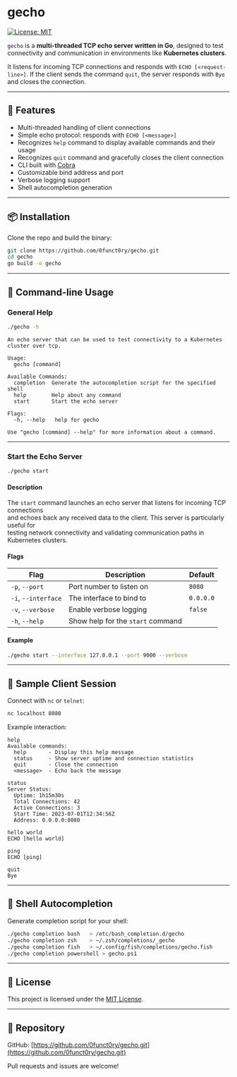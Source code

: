 # gecho

[![License: MIT](https://img.shields.io/badge/License-MIT-yellow.svg)](LICENSE)

`gecho` is a **multi-threaded TCP echo server written in Go**, designed to test connectivity and communication in environments like **Kubernetes clusters**.

It listens for incoming TCP connections and responds with `ECHO [<request-line>]`. If the client sends the command `quit`, the server responds with `Bye` and closes the connection.

---

## 🔧 Features

- Multi-threaded handling of client connections
- Simple echo protocol: responds with `ECHO [<message>]`
- Recognizes `help` command to display available commands and their usage
- Recognizes `quit` command and gracefully closes the client connection
- CLI built with [Cobra](https://github.com/spf13/cobra)
- Customizable bind address and port
- Verbose logging support
- Shell autocompletion generation

---

## 📦 Installation

Clone the repo and build the binary:

```bash
git clone https://github.com/0funct0ry/gecho.git
cd gecho
go build -o gecho
```

---

## 🧰 Command-line Usage

### General Help

```bash
./gecho -h
```

```
An echo server that can be used to test connectivity to a Kubernetes cluster over tcp.

Usage:
  gecho [command]

Available Commands:
  completion  Generate the autocompletion script for the specified shell
  help        Help about any command
  start       Start the echo server

Flags:
  -h, --help   help for gecho

Use "gecho [command] --help" for more information about a command.
```

---

### Start the Echo Server

```bash
./gecho start
```

#### Description

The `start` command launches an echo server that listens for incoming TCP connections  
and echoes back any received data to the client. This server is particularly useful for  
testing network connectivity and validating communication paths in Kubernetes clusters.

#### Flags

| Flag                      | Description                            | Default     |
|---------------------------|----------------------------------------|-------------|
| `-p`, `--port`            | Port number to listen on               | `8080`      |
| `-i`, `--interface`       | The interface to bind to               | `0.0.0.0`   |
| `-v`, `--verbose`         | Enable verbose logging                 | `false`     |
| `-h`, `--help`            | Show help for the `start` command      |             |

#### Example

```bash
./gecho start --interface 127.0.0.1 --port 9000 --verbose
```

---

## 🔄 Sample Client Session

Connect with `nc` or `telnet`:

```bash
nc localhost 8080
```

Example interaction:

```
help
Available commands:
  help       - Display this help message
  status     - Show server uptime and connection statistics
  quit       - Close the connection
  <message>  - Echo back the message

status
Server Status:
  Uptime: 1h15m30s
  Total Connections: 42
  Active Connections: 3
  Start Time: 2023-07-01T12:34:56Z
  Address: 0.0.0.0:8080

hello world
ECHO [hello world]

ping
ECHO [ping]

quit
Bye
```

---

## 🧪 Shell Autocompletion

Generate completion script for your shell:

```bash
./gecho completion bash   > /etc/bash_completion.d/gecho
./gecho completion zsh    > ~/.zsh/completions/_gecho
./gecho completion fish   > ~/.config/fish/completions/gecho.fish
./gecho completion powershell > gecho.ps1
```

---

## 📝 License

This project is licensed under the [MIT License](LICENSE).

---

## 📁 Repository

GitHub: [https://github.com/0funct0ry/gecho.git](https://github.com/0funct0ry/gecho.git)

Pull requests and issues are welcome!

